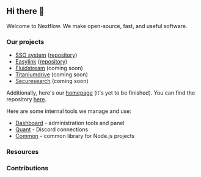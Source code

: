 ## Hi there 👋

Welcome to Nextflow. We make open-source, fast, and useful software.

### Our projects
* [SSO system](https://secure.nextflow.cloud) ([repository](https://github.com/Nextflow-Cloud/sso-system))
* [Easylink](https://app.nextflow.cloud) ([repository](https://github.com/Nextflow-Cloud/easylink))
* [Fluidstream](https://stream.nextflow.cloud) (coming soon)
* [Titaniumdrive](https://files.nextflow.cloud) (coming soon)
* [Securesearch](https://ss.nextflow.cloud) (coming soon)

Additionally, here's our [homepage](https://nextflow.cloud) (it's yet to be finished). You can find the repository [here](https://github.com/Nextflow-Cloud/main-page).

Here are some internal tools we manage and use:
* [Dashboard](https://github.com/Nextflow-Cloud/dashboard) - administration tools and panel
* [Quant](https://github.com/Nextflow-Cloud/quant) - Discord connections
* [Common](https://github.com/Nextflow-Cloud/common) - common library for Node.js projects

### Resources

### Contributions


